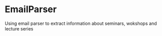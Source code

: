 # EmailParser
Using email parser to extract information about seminars, wokshops and lecture series

